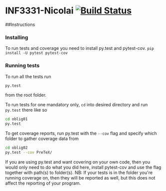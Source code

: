 INF3331-Nicolai [![Build Status](https://magnum.travis-ci.com/UiO-INF3331/INF3331-Nicolai.svg?token=d2hAWhNm6p8PZiqU2hNi&branch=master)](https://magnum.travis-ci.com/UiO-INF3331/INF3331-Nicolai)
===============

##Instructions

### Installing
To run tests and coverage you need to install
py.test and pytest-cov.
`pip install -U pytest pytest-cov`

### Running tests
To run all the tests run
```sh
py.test
```
from the root folder.


To run tests for one mandatory only, `cd` into
desired directory and run `py.test` there
like so
```sh
cd oblig01
py.test
```

To get coverage reports, run py.test with the
`--cov` flag and specify which folder to gather
coverage data from
```sh
cd oblig02
py.test --cov PreTeX/
```

If you are using py.test and want covering on your
own code, then you would only need to do what you
did here, install pytest-cov and use the flag together
with path(s) to folder(s).
NB: If your tests is in the folder you're running
coverage on, then they will be reported as well,
but this does not affect the reporting of your program.
